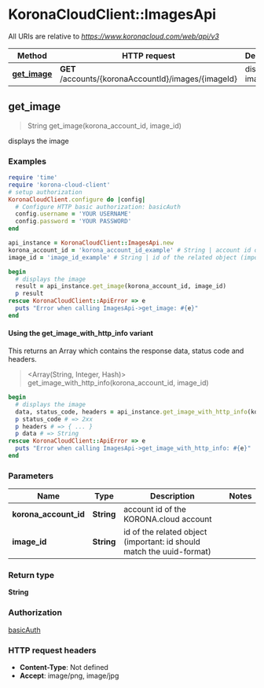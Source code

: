 # KoronaCloudClient::ImagesApi

All URIs are relative to *https://www.koronacloud.com/web/api/v3*

| Method | HTTP request | Description |
| ------ | ------------ | ----------- |
| [**get_image**](ImagesApi.md#get_image) | **GET** /accounts/{koronaAccountId}/images/{imageId} | displays the image |


## get_image

> String get_image(korona_account_id, image_id)

displays the image

### Examples

```ruby
require 'time'
require 'korona-cloud-client'
# setup authorization
KoronaCloudClient.configure do |config|
  # Configure HTTP basic authorization: basicAuth
  config.username = 'YOUR USERNAME'
  config.password = 'YOUR PASSWORD'
end

api_instance = KoronaCloudClient::ImagesApi.new
korona_account_id = 'korona_account_id_example' # String | account id of the KORONA.cloud account
image_id = 'image_id_example' # String | id of the related object (important: id should match the uuid-format)

begin
  # displays the image
  result = api_instance.get_image(korona_account_id, image_id)
  p result
rescue KoronaCloudClient::ApiError => e
  puts "Error when calling ImagesApi->get_image: #{e}"
end
```

#### Using the get_image_with_http_info variant

This returns an Array which contains the response data, status code and headers.

> <Array(String, Integer, Hash)> get_image_with_http_info(korona_account_id, image_id)

```ruby
begin
  # displays the image
  data, status_code, headers = api_instance.get_image_with_http_info(korona_account_id, image_id)
  p status_code # => 2xx
  p headers # => { ... }
  p data # => String
rescue KoronaCloudClient::ApiError => e
  puts "Error when calling ImagesApi->get_image_with_http_info: #{e}"
end
```

### Parameters

| Name | Type | Description | Notes |
| ---- | ---- | ----------- | ----- |
| **korona_account_id** | **String** | account id of the KORONA.cloud account |  |
| **image_id** | **String** | id of the related object (important: id should match the uuid-format) |  |

### Return type

**String**

### Authorization

[basicAuth](../README.md#basicAuth)

### HTTP request headers

- **Content-Type**: Not defined
- **Accept**: image/png, image/jpg

